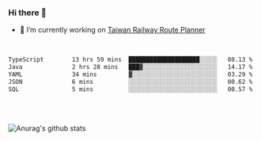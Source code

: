 ### Hi there 👋

- 🔭 I’m currently working on [Taiwan Railway Route Planner](https://github.com/Taiwan-Railway-Route-Planner)

<br/>

<!--START_SECTION:waka-->

```txt
TypeScript        13 hrs 59 mins  ████████████████████░░░░░   80.13 %
Java              2 hrs 28 mins   ███▓░░░░░░░░░░░░░░░░░░░░░   14.17 %
YAML              34 mins         ▓░░░░░░░░░░░░░░░░░░░░░░░░   03.29 %
JSON              6 mins          ░░░░░░░░░░░░░░░░░░░░░░░░░   00.62 %
SQL               5 mins          ░░░░░░░░░░░░░░░░░░░░░░░░░   00.57 %
```

<!--END_SECTION:waka-->

<br/>
<br/>

![Anurag's github stats](https://github-readme-stats.vercel.app/api?username=DepickereSven&show_icons=true&theme=tokyonight)



<!--
**DepickereSven/DepickereSven** is a ✨ _special_ ✨ repository because its `README.md` (this file) appears on your GitHub profile.

Here are some ideas to get you started:

- 🔭 I’m currently working on ...
- 🌱 I’m currently learning ...
- 👯 I’m looking to collaborate on ...
- 🤔 I’m looking for help with ...
- 💬 Ask me about ...
- 📫 How to reach me: ...
- 😄 Pronouns: ...
- ⚡ Fun fact: ...
-->
